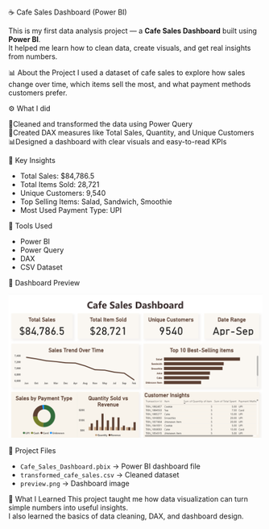 ☕ Cafe Sales Dashboard (Power BI)

This is my first data analysis project — a **Cafe Sales Dashboard** built using **Power BI**.  
It helped me learn how to clean data, create visuals, and get real insights from numbers.

📊 About the Project
I used a dataset of cafe sales to explore how sales change over time, which items sell the most, and what payment methods customers prefer.

⚙️ What I did

🧹Cleaned and transformed the data using Power Query  
🧮Created DAX measures like Total Sales, Quantity, and Unique Customers  
📊Designed a dashboard with clear visuals and easy-to-read KPIs  

🧠 Key Insights
- Total Sales: $84,786.5  
- Total Items Sold: 28,721  
- Unique Customers: 9,540  
- Top Selling Items: Salad, Sandwich, Smoothie  
- Most Used Payment Type: UPI  

🧰 Tools Used
- Power BI  
- Power Query  
- DAX  
- CSV Dataset

📸 Dashboard Preview

![Dashboard Preview](preview.png)

📂 Project Files
- `Cafe_Sales_Dashboard.pbix` → Power BI dashboard file  
- `transformed_cafe_sales.csv` → Cleaned dataset  
- `preview.png` → Dashboard image  

🚀 What I Learned
This project taught me how data visualization can turn simple numbers into useful insights.  
I also learned the basics of data cleaning, DAX, and dashboard design.
